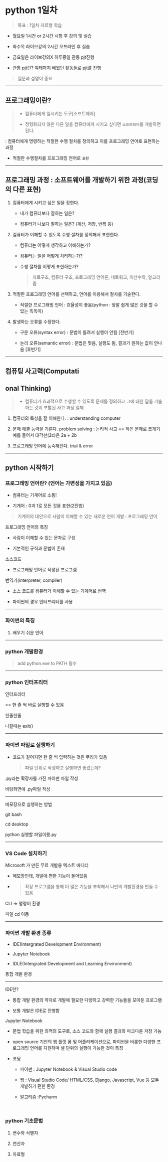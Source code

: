# python 1일차

> 목표 : 1일차 자료형 학습

- 월요일 1시간 or 2시간 시험 후 강의 및 실습

- 화수목 라이브강의 2시간 오프라인 후 실습

- 금요일은 라이브강의X 하루종일 관통 pjt진행

- 관통 pjt란? 여태까지 배웠던 활동들로 pjt를 진행

> 질문과 설명이 중요

---

## 프로그래밍이란?

> - 컴퓨터에게 일시키는 도구[소프트웨어]
> 
> - 정형화되지 않은 다른 일을 컴퓨터에게 시키고 싶다면 `소프트웨어`를 개발하면 된다.

: 컴퓨터에게 명령하는 적절한 수행 절차를 정의하고 이를 프로그래밍 언어로 표현하는 과정

- 적절한 수행절차를 프로그래밍 언어로 `표현`

---

## 프로그래밍 과정 : 소프트웨어를 개발하기 위한 과정(코딩의 다른 표현)

1. 컴퓨터에게 시키고 싶은 일을 정한다.
   
   - 내가 컴퓨터보다 잘하는 일은?
   
   - 컴퓨터가 나보다 잘하는 일은? (계산, 저장, 반복 등)

2. 컴퓨터가 이해할 수 있도록 수행 절차를 정의해서 표현한다.
   
   - 컴퓨터는 어떻게 생각하고 이해하는가?
   
   - 컴퓨터는 일을 어떻게 처리하는가?
   
   - 수행 절차를 어떻게 표현하는가?
     
     > 자료구조, 컴퓨터 구조, 프로그래밍 언어론, 네트워크, 이산수학, 알고리즘

3. 적절한 프로그래밍 언어를 선택하고, 언어를 이용해서 절차를 기술한다.
   
   - 적절한 프로그래밍 언어 : 효율성이 좋음(python : 정말 쉽게 많은 것을 할 수 있는 똑똑이)

4. 발생하는 오류를 수정한다.
   
   - 구문 오류(syntax error) : 문법이 틀려서 실행이 안됨 [전반기]
   
   - 논리 오류(semantic error) : 문법은 맞음, 실행도 됨, 결과가 원하는 값이 안나옴 [후반기]

---

## 컴퓨팅 사고력(Computati

## onal Thinking)

> - 컴퓨터가 효과적으로 수행할 수 있도록 문제를 정의하고 그에 대한 답을 기술하는 것이 포함된 사고 과정 일체

1. 컴퓨터의 특성을 잘 이해한다. : understanding computer

2. 문제 해결 능력을 기른다. problem solving : 논리적 사고 == 작은 문제로 쪼개기  예를 들어서 대각선(2c)은 2a + 2b

3. 프로그래밍 언어에 능숙해진다. trial & error

---

## python  시작하기

### 프로그래밍 언어란? (언어는 가변성을 가지고 있음)

- 컴퓨터는 기계어로 소통!

- 기계어 : 0과 1로 모든 것을 표현(2진법)

> 기계어의 대안으로 사람이 이해할 수 있는 새로운 언어 개발 : 프로그래밍 언어

프로그래밍 언어의 특징

- 사람이 이해할 수 있는 문자로 구성

- 기본적인 규칙과 문법이 존재

소스코드

- 프로그래밍 언어로 작성된 프로그램

번역기(interpreter, compiler)

- 소스 코드를 컴퓨터가 이해할 수 있는 기계어로 번역

- 파이썬의 경우 인터프리터를 사용

---

### 파이썬의 특징

1. 배우기 쉬운 언어

---

### python 개발환경

> add python.exe to PATH 필수

---

### python 인터프리터

인터프리터 

== 한 줄 씩 바로 실행할 수 있음

한줄한줄

나갈때는 exit()

---

### 파이썬 파일로 실행하기

- 코드가 길어지면 한 줄 씩 입력하는 것은 무리가 있음
  
  > 파일 단위로 작성하고 실행하면 좋겠는데?

.py라는 확장자를 가진  파이썬 파일 작성

바탕화면에 .py파일 작성

---

메모장으로 실행하는 방법

git bash

cd desktop

python 실행할 파일이름.py

---

### VS Code 설치하기

Microsoft 가 만든 무료 개발용 텍스트 에디터

- 메모장인데, 개발에 편한 기능이 들어있음

- > 확장 프로그램을 통해 더 많은 기능을 부착해서 나만의 개발환경을 만들 수 있음

CLI => 명령어 환경

파일 cd 이동

---

### 파이썬 개발 환경 종류

- IDE(Intergrated Development Environment)

- Jupyter Notebook

- IDLE(Intergrated Development and Learning Environment)

통합 개발 환경

---

IDE란?

- 통합 개발 환경의 약자로 개발에 필요한 다양하고 강력한 기능들을 모아둔 프로그램

- 보통 개발은 IDE로 진행함

Jupyter Notebook

- 문법 학습을 위한 최적의 도구로, 소스 코드와 함께 실행 결과와 마크다운 저장 가능

- open source 기반의 웹 플랫 폼 및 어플리케이션으로, 파이썬을 비롯한 다양한 프로그래밍 언어를 지원하며 셀 단위의 실행이 가능한 것이 특징

- 코딩
  
  - 파이썬 : Jupyter Notebook & Visual Studio code
  
  - 웹 : Visual Studio Code/ HTML/CSS, Django, Javascript, Vue 등 모두 개발하기 편한 환경
  
  - 알고리즘 :Pycharm

   

### python 기초문법

1. 변수와 식별자

2. 연산자

3. 자료형
